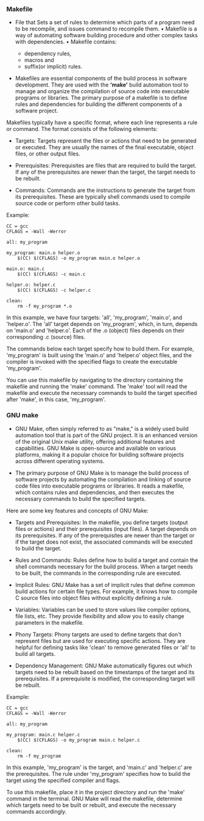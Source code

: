 ### Makefile
- File that Sets a set of rules to determine which parts of a program need to be recompile, and issues command to recompile them.
 • Makefile is a way of automating software building procedure and other complex tasks with dependencies.
 • Makefile contains: 
	- dependency rules, 
	- macros and 
	- suffix(or implicit) rules.


- Makefiles are essential components of the build process in software development. They are used with the **'make'** build automation tool to manage and organize the compilation of source code into executable programs or libraries.
 The primary purpose of a makefile is to define rules and dependencies for building the different components of a software project.

Makefiles typically have a specific format, where each line represents a rule or command. The format consists of the following elements:

* Targets: Targets represent the files or actions that need to be generated or executed. They are usually the names of the final executable, object files, or other output files.

* Prerequisites: Prerequisites are files that are required to build the target. If any of the prerequisites are newer than the target, the target needs to be rebuilt.

* Commands: Commands are the instructions to generate the target from its prerequisites. These are typically shell commands used to compile source code or perform other build tasks.

Example:
```
CC = gcc
CFLAGS = -Wall -Werror

all: my_program

my_program: main.o helper.o
    $(CC) $(CFLAGS) -o my_program main.o helper.o

main.o: main.c
    $(CC) $(CFLAGS) -c main.c

helper.o: helper.c
    $(CC) $(CFLAGS) -c helper.c

clean:
    rm -f my_program *.o
```

In this example, we have four targets: 'all', 'my_program', 'main.o', and 'helper.o'. The 'all' target depends on 'my_program', which, in turn, depends on 'main.o' and 'helper.o'. Each of the .o (object) files depends on their corresponding .c (source) files.

The commands below each target specify how to build them. For example, 'my_program' is built using the 'main.o' and 'helper.o' object files, and the compiler is invoked with the specified flags to create the executable 'my_program'.

You can use this makefile by navigating to the directory containing the makefile and running the 'make' command. The 'make' tool will read the makefile and execute the necessary commands to build the target specified after 'make', in this case, 'my_program'.


### GNU make
- GNU Make, often simply referred to as "make," is a widely used build automation tool that is part of the GNU project. It is an enhanced version of the original Unix make utility, offering additional features and capabilities. GNU Make is open-source and available on various platforms, making it a popular choice for building software projects across different operating systems.


- The primary purpose of GNU Make is to manage the build process of software projects by automating the compilation and linking of source code files into executable programs or libraries. It reads a makefile, which contains rules and dependencies, and then executes the necessary commands to build the specified targets.

Here are some key features and concepts of GNU Make:

* Targets and Prerequisites: In the makefile, you define targets (output files or actions) and their prerequisites (input files). A target depends on its prerequisites. If any of the prerequisites are newer than the target or if the target does not exist, the associated commands will be executed to build the target.

* Rules and Commands: Rules define how to build a target and contain the shell commands necessary for the build process. When a target needs to be built, the commands in the corresponding rule are executed.

* Implicit Rules: GNU Make has a set of implicit rules that define common build actions for certain file types. For example, it knows how to compile C source files into object files without explicitly defining a rule.

* Variables: Variables can be used to store values like compiler options, file lists, etc. They provide flexibility and allow you to easily change parameters in the makefile.

* Phony Targets: Phony targets are used to define targets that don't represent files but are used for executing specific actions. They are helpful for defining tasks like 'clean' to remove generated files or 'all' to build all targets.

* Dependency Management: GNU Make automatically figures out which targets need to be rebuilt based on the timestamps of the target and its prerequisites. If a prerequisite is modified, the corresponding target will be rebuilt.

Example:
```
CC = gcc
CFLAGS = -Wall -Werror

all: my_program

my_program: main.c helper.c
    $(CC) $(CFLAGS) -o my_program main.c helper.c

clean:
    rm -f my_program
```

In this example, 'my_program' is the target, and 'main.c' and 'helper.c' are the prerequisites. The rule under 'my_program' specifies how to build the target using the specified compiler and flags.

To use this makefile, place it in the project directory and run the 'make' command in the terminal. GNU Make will read the makefile, determine which targets need to be built or rebuilt, and execute the necessary commands accordingly.
